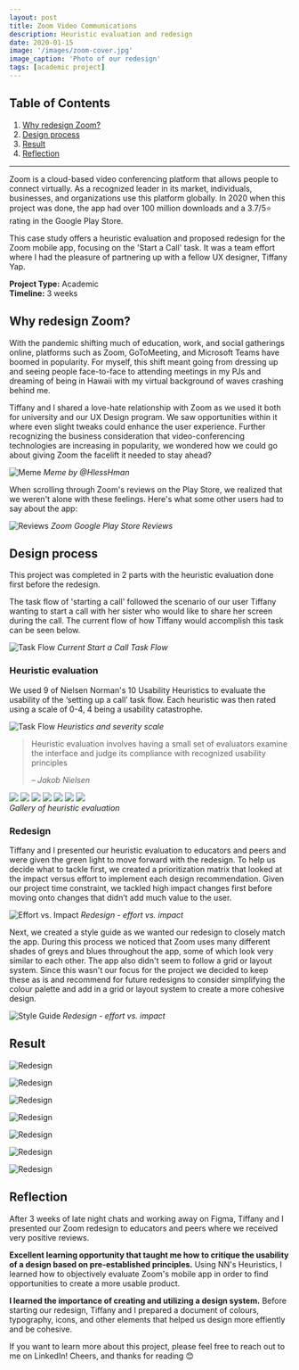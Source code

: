 ```yaml
---
layout: post
title: Zoom Video Communications 
description: Heuristic evaluation and redesign
date: 2020-01-15
image: '/images/zoom-cover.jpg'
image_caption: 'Photo of our redesign'
tags: [academic project]
---
```


## Table of Contents
1. [Why redesign Zoom?](#why-redesign-zoom)
2. [Design process](#design-process)
3. [Result](#result)
4. [Reflection](#reflection)

---

Zoom is a cloud-based video conferencing platform that allows people to connect virtually. As a recognized leader in its market, individuals, businesses, and organizations use this platform globally. In 2020 when this project was done, the app had over 100 million downloads and a 3.7/5⭐ rating in the Google Play Store.

This case study offers a heuristic evaluation and proposed redesign for the Zoom mobile app, focusing on the 'Start a Call' task. It was a team effort where I had the pleasure of partnering up with a fellow UX designer, Tiffany Yap.

**Project Type:** Academic <br>
**Timeline:** 3 weeks

## Why redesign Zoom?
With the pandemic shifting much of education, work, and social gatherings online, platforms such as Zoom, GoToMeeting, and Microsoft Teams have boomed in popularity. For myself, this shift meant going from dressing up and seeing people face-to-face to attending meetings in my PJs and dreaming of being in Hawaii with my virtual background of waves crashing behind me. 

Tiffany and I shared a love-hate relationship with Zoom as we used it both for university and our UX Design program. We saw opportunities within it where even slight tweaks could enhance the user experience. Further recognizing the business consideration that video-conferencing technologies are increasing in popularity, we wondered how we could go about giving Zoom the facelift it needed to stay ahead?

![Meme]({{site.baseurl}}/images/zoom-meme.jpg)
*Meme by @HlessHman*

When scrolling through Zoom's reviews on the Play Store, we realized that we weren't alone with these feelings. Here's what some other users had to say about the app:

![Reviews]({{site.baseurl}}/images/zoom-reviews.jpg)
*Zoom Google Play Store Reviews*

## Design process
This project was completed in 2 parts with the heuristic evaluation done first before the redesign.

The task flow of 'starting a call' followed the scenario of our user Tiffany wanting to start a call with her sister who would like to share her screen during the call. The current flow of how Tiffany would accomplish this task can be seen below.

![Task Flow]({{site.baseurl}}/images/zoom-currentflow.jpg)
*Current Start a Call Task Flow*
### Heuristic evaluation
We used 9 of Nielsen Norman's 10 Usability Heuristics to evaluate the usability of the ‘setting up a call’ task flow. Each heuristic was then rated using a scale of 0-4, 4 being a usability catastrophe.

![Task Flow]({{site.baseurl}}/images/zoom-heuristics.jpg)
*Heuristics and severity scale*

> Heuristic evaluation involves having a small set of evaluators examine the interface and judge its compliance with recognized usability principles
>
> <cite>– Jakob Nielsen</cite>

<div class="gallery-box">
  <div class="gallery">
    <img src="/images/zoom-1.jpg" loading="lazy">
    <img src="/images/zoom-2.jpg" loading="lazy">
    <img src="/images/zoom-3.jpg" loading="lazy">
    <img src="/images/zoom-4.jpg" loading="lazy">
    <img src="/images/zoom-5.jpg" loading="lazy">
    <img src="/images/zoom-6.jpg" loading="lazy">
    <img src="/images/zoom-7.jpg" loading="lazy">
  </div>
  <em>Gallery of heuristic evaluation</em>
</div>

### Redesign
Tiffany and I presented our heuristic evaluation to educators and peers and were given the green light to move forward with the redesign. To help us decide what to tackle first, we created a prioritization matrix that looked at the impact versus effort to implement each design recommendation. Given our project time constraint, we tackled high impact changes first before moving onto changes that didn’t add much value to the user.

![Effort vs. Impact]({{site.baseurl}}/images/zoom-effortvimpact.jpg)
*Redesign - effort vs. impact*

Next, we created a style guide as we wanted our redesign to closely match the app. During this process we noticed that Zoom uses many different shades of greys and blues throughout the app, some of which look very similar to each other. The app also didn't seem to follow a grid or layout system. Since this wasn't our focus for the project we decided to keep these as is and recommend for future redesigns to consider simplifying the colour palette and add in a grid or layout system to create a more cohesive design. 

![Style Guide]({{site.baseurl}}/images/zoom-styleguide.jpg)
*Redesign - effort vs. impact*
## Result

![Redesign]({{site.baseurl}}/images/zoom-redesign1.jpg)

![Redesign]({{site.baseurl}}/images/zoom-redesign2.jpg)

![Redesign]({{site.baseurl}}/images/zoom-redesign3.jpg)

![Redesign]({{site.baseurl}}/images/zoom-redesign4.jpg)

![Redesign]({{site.baseurl}}/images/zoom-redesign5.jpg)

![Redesign]({{site.baseurl}}/images/zoom-redesign6.jpg)

![Redesign]({{site.baseurl}}/images/zoom-redesign7.jpg)

## Reflection

After 3 weeks of late night chats and working away on Figma, Tiffany and I presented our Zoom redesign to educators and peers where we received very positive reviews. 

**Excellent learning opportunity that taught me how to critique the usability of a design based on pre-established principles.** Using NN's Heuristics, I learned how to objectively evaluate Zoom's mobile app in order to find opportunities to create a more usable product. 

**I learned the importance of creating and utilizing a design system.** Before starting our redesign, Tiffany and I prepared a document of colours, typography, icons, and other elements that helped us design more effiently and be cohesive. 

If you want to learn more about this project, please feel free to reach out to me on LinkedIn! Cheers, and thanks for reading 😊